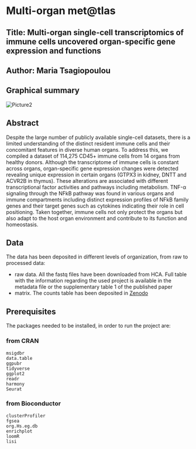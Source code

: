 # Multi-organ met@tlas
## Title: Multi-organ single-cell transcriptomics of immune cells uncovered organ-specific gene expression and functions 

## Author: Maria Tsagiopoulou

## Graphical summary
![Picture2](https://user-images.githubusercontent.com/19466299/203803295-3c1bf56c-c81b-4bbb-bede-6bfa66f33f50.png)


## Abstract
Despite the large number of publicly available single-cell datasets, there is a limited understanding of the distinct resident immune cells and their concomitant features in diverse human organs. To address this, we compiled a dataset of 114,275 CD45+ immune cells from 14 organs from healthy donors. Although the transcriptome of immune cells is constant across organs, organ-specific gene expression changes were detected revealing unique expression in certain organs (GTPX3 in kidney, DNTT and ACVR2B in thymus). These alterations are associated with different transcriptional factor activities and pathways including metabolism. TNF-α signaling through the NFkB pathway was found in various organs and immune compartments including distinct expression profiles of NFkB family genes and their target genes such as cytokines indicating their role in cell positioning. Taken together, immune cells not only protect the organs but also adapt to the host organ environment and contribute to its function and homeostasis.

## Data
The data has been deposited in different levels of organization, from raw to processed data:

- raw data. All the fastq files have been downloaded from HCA. Full table with the information regarding the used project is available in the metadata file or the supplementary table 1 of the published paper
- matrix. The counts table has been deposited in [Zenodo](https://zenodo.org/record/7756209)


## Prerequisites
The packages needed to be installed, in order to run the project are:

### from CRAN
```
msigdbr
data.table
ggpubr
tidyverse
ggplot2
readr
harmony
Seurat

```
### from Bioconductor
```
clusterProfiler
fgsea
org.Hs.eg.db
enrichplot
loomR
lisi
```


